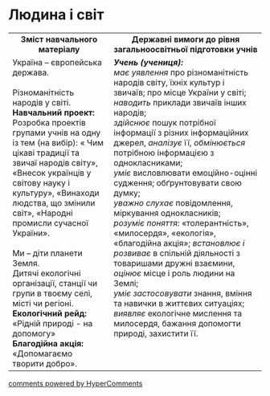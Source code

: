 <div id="hypercomments_widget" class="js-hypercomments-widget invisible"></div>

Людина і світ
=============================================
<table>
  <tr>
    <td width="40%" align="center"><b>Зміст навчального матеріалу<b></td>
    <td width="60%" align="center"><b>Державні вимоги до рівня загальноосвітньої підготовки учнів</b></td>
  </tr>
  <tr>
    <td width="40%" style="vertical-align:top !important;">
    Україна – європейська держава.<br>
    <br>
    Різноманітність народів у світі.<br>
    <b>Навчальний проект:</b><br>
    Розробка проектів групами учнів на одну із тем (на вибір): « Чим цікаві традиції та звичаї народів світу», «Внесок українців у світову науку і культуру», «Винаходи людства, що змінили світ», «Народні промисли сучасної України».<br>
    <br>
    Ми – діти планети Земля.<br>
    Дитячі екологічні організації, станції чи групи в твоєму селі, місті чи регіоні.<br>
    <b>Екологічний рейд:</b><br>
    «Рідній природі - на допомогу»<br>
    <b>Благодійна акція:</b><br>
    «Допомагаємо творити добро».<br>
    </td>
    <td width="60%" style="vertical-align:top !important;">
    <i><b>Учень (учениця):</b></i><br>
    <i>має уявлення</i> про різноманітність народів світу, їхніх культур і звичаїв; про місце України у світі;<br>
    <i>наводить</i> приклади звичаїв інших народів;<br>
    <i>здійснює</i> пошук потрібної інформації з різних інформаційних джерел, <i>аналізує</i> її, <i>обмінюється</i> потрібною інформацією з однокласниками;<br>
    <i>уміє</i> висловлювати емоційно-оцінні судження; обґрунтовувати свою думку;<br>
    <i>уважно слухає</i> повідомлення, міркування однокласників;<br>
    <i>розуміє поняття:</i> «толерантність», «милосердя», «екологія», «благодійна акція»; <i>встановлює і розвиває</i> в спільній діяльності з товаришами дружні взаємини, <i>оцінює</i> місце і роль людини на Землі;<br>
    <i>уміє застосовувати</i> знання, вміння та навички в життєвих ситуаціях;<br>
    <i>виявляє</i> екологічне мислення та милосердя, бажання допомогти природі, захистити її.<br>
    </td>
  </tr>
</table>

<div class="js-hypercomments-container">
<a href="http://hypercomments.com" class="hc-link" title="comments widget">comments powered by HyperComments</a>
</div>